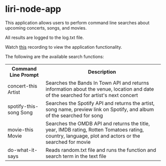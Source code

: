 # liri-node-app

<p>This application allows users to perform command line searches about upcoming concerts, songs, and movies.</p>

<p>All results are logged to the log.txt file.</p>

<p>Watch <a href="https://drive.google.com/file/d/1XMN9UjhOa4vBJNmNmW2veqr8Pva6dSl-/view">this</a> recording to view the application functionality.</p>

<p>The following are the available search functions:</p>

<table>
  <tr>
    <th>Command Line Prompt</th>
    <th>Description</th>
  <tr>
    <td>concert-this Artist</td>
    <td>Searches the Bands In Town API and returns information about the venue, location and date of the searched for artist's next concert</td>
  </tr>
  <tr>
    <td>spotify-this-song Song</td>
    <td>Searches the Spotify API and returns the artist, song name, preview link on Spotify, and album of the searched for song</td>
  </tr>
  <tr>
    <td>movie-this Movie</td>
    <td>Searches the OMDB API and returns the title, year, IMDB rating, Rotten Tomatoes rating, country, language, plot and actors or the searched for movie</td>
  </tr>
  <tr>
    <td>do-what-it-says</td>
    <td>Reads random.txt file and runs the function and search term in the text file</td>
  </tr>
  

  
  
  
